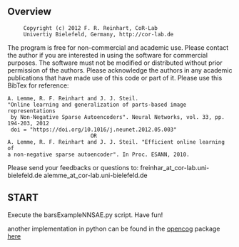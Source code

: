 ## Overview
         Copyright (c) 2012 F. R. Reinhart, CoR-Lab
         Univertiy Bielefeld, Germany, http://cor-lab.de
         
 The program is free for non-commercial and academic use. Please contact the
 author if you are interested in using the software for commercial purposes.
 The software must not be modified or distributed without prior permission
 of the authors. Please acknowledge the authors in any academic publications
 that have made use of this code or part of it. Please use this BibTex for
reference:
 

    A. Lemme, R. F. Reinhart and J. J. Steil. 
    "Online learning and generalization of parts-based image representations 
     by Non-Negative Sparse Autoencoders". Neural Networks, vol. 33, pp. 194-203, 2012
     doi = "https://doi.org/10.1016/j.neunet.2012.05.003"
                              OR
    A. Lemme, R. F. Reinhart and J. J. Steil. "Efficient online learning of
    a non-negative sparse autoencoder". In Proc. ESANN, 2010.

Please send your feedbacks or questions to:
                           freinhar_at_cor-lab.uni-bielefeld.de
                           alemme_at_cor-lab.uni-bielefeld.de


## START 
Execute the barsExampleNNSAE.py script. Have fun!

another implementation in python can be found in the [opencog](http://wiki.opencog.org/w/The_Open_Cognition_Project) package [here](https://github.com/opencog/python-destin/blob/master/destin/auto_encoder.py)
